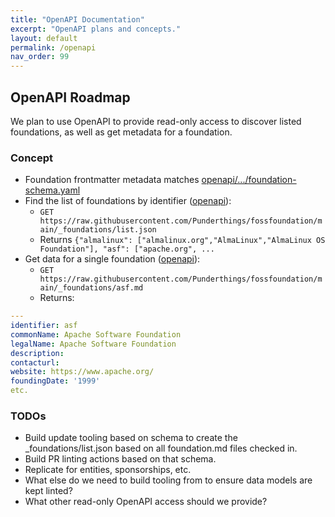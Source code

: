 ```yaml
---
title: "OpenAPI Documentation"
excerpt: "OpenAPI plans and concepts."
layout: default
permalink: /openapi
nav_order: 99
---
```


## OpenAPI Roadmap

We plan to use OpenAPI to provide read-only access to discover listed foundations, as well as get metadata for a foundation.

### Concept

- Foundation frontmatter metadata matches [openapi/.../foundation-schema.yaml](https://github.com/Punderthings/fossfoundation/blob/main/openapi/v1/foundation-schema.yaml)
- Find the list of foundations by identifier ([openapi](https://github.com/Punderthings/fossfoundation/blob/main/openapi/v1/openapi.yaml#L43)):
  - `GET https://raw.githubusercontent.com/Punderthings/fossfoundation/main/_foundations/list.json`
  - Returns `{"almalinux": ["almalinux.org","AlmaLinux","AlmaLinux OS Foundation"], "asf": ["apache.org", ...`
- Get data for a single foundation ([openapi](https://github.com/Punderthings/fossfoundation/blob/main/openapi/v1/openapi.yaml#L57)):
  - `GET https://raw.githubusercontent.com/Punderthings/fossfoundation/main/_foundations/asf.md`
  - Returns:

```YAML
---
identifier: asf
commonName: Apache Software Foundation
legalName: Apache Software Foundation
description:
contacturl:
website: https://www.apache.org/
foundingDate: '1999'
etc.
```

### TODOs

- Build update tooling based on schema to create the _foundations/list.json based on all foundation.md files checked in.
- Build PR linting actions based on that schema.
- Replicate for entities, sponsorships, etc.
- What else do we need to build tooling from to ensure data models are kept linted?
- What other read-only OpenAPI access should we provide?
